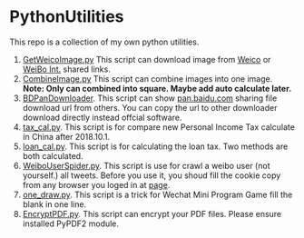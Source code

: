 # PythonUtilities
This repo is a collection of my own python utilities.



1. [GetWeicoImage.py](https://github.com/Kito0615/PythonUtilities/blob/master/Utilities/GetWeicoImage.py) This script can download image from [Weico](https://weico.com/index) or [WeiBo Int.](https://itunes.apple.com/cn/app/%E5%BE%AE%E5%8D%9A%E5%9B%BD%E9%99%85%E7%89%88/id1215210046?mt=8) shared links.
2. [CombineImage.py](https://github.com/Kito0615/PythonUtilities/blob/master/Utilities/CombineImage.py) This script can combine images into one image. **Note: Only can combined into square. Maybe add auto calculate later.** 
3. [BDPanDownloader](https://github.com/Kito0615/PythonUtilities/blob/master/Utilities/BDPanDownloader.py). This script can show [pan.baidu.com](http://pan.baidu.com) sharing file download url from others. You can copy the url to other downloader download directly instead offcial software.
4. [tax_cal.py](https://github.com/Kito0615/PythonUtilities/blob/master/Utilities/tax_cal.py). This script is for compare new Personal Income Tax calculate in China after 2018.10.1.
5. [loan_cal.py](https://github.com/Kito0615/PythonUtilities/blob/master/Utilities/tax_cal.py). This script is for calculating the loan tax. Two methods are both calculated.
6. [WeiboUserSpider.py](https://github.com/Kito0615/PythonUtilities/blob/master/Utilities/WeiboUserSpider.py). This script is use for crawl a weibo user (not yourself.) all tweets. Before you use it, you shoud fill the cookie copy from any browser you loged in at [page](https://weibo.cn).
7. [one_draw.py](https://github.com/Kito0615/PythonUtilities/blob/master/Utilities/one_draw.py). This script is a trick for Wechat Mini Program Game fill the blank in one line.
8. [EncryptPDF.py](https://github.com/Kito0615/PythonUtilities/blob/master/Utilities/EncryptPDF.py). This script can encrypt your PDF files. Please ensure installed PyPDF2 module.